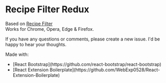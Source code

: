 # Recipe Filter Redux

Based on [Recipe Filter](https://github.com/sean-public/RecipeFilter) <br />
Works for Chrome, Opera, Edge & Firefox.

If you have any questions or comments, please create a new issue.
I'd be happy to hear your thoughts.

Made with:<br />
<ul>
  <li>[React Bootstrap](https://github.com/react-bootstrap/react-bootstrap)</li>
  <li>[React Extension Boilerplate](https://github.com/WebExp0528/React-Extension-Boilerplate)</li>
</ul>
